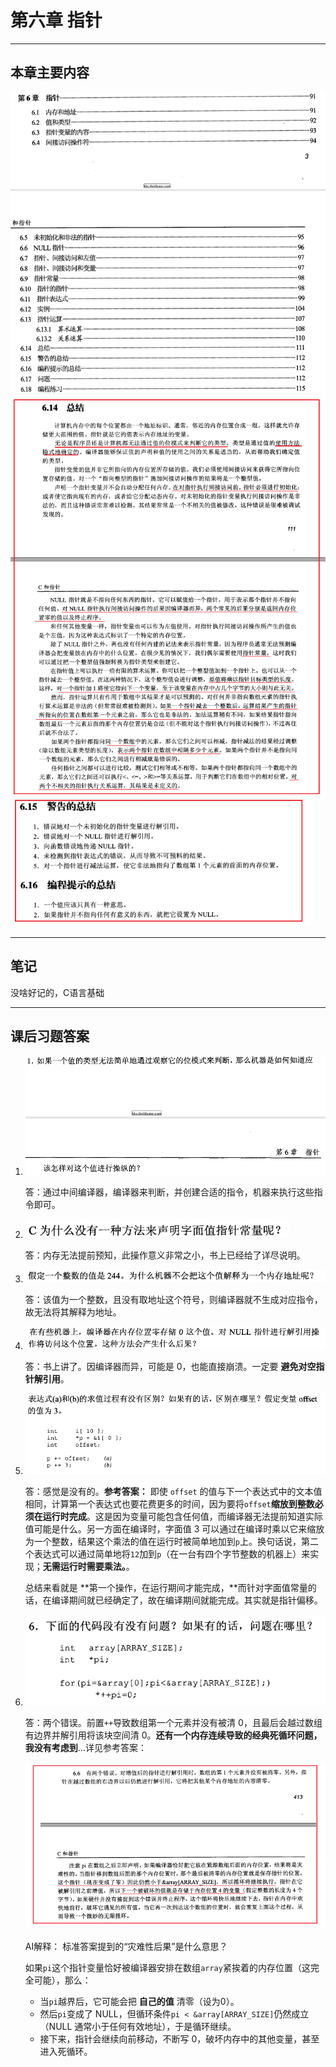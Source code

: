 # **第六章 指针**

------

## **本章主要内容**

<img src="./images/image-20250804123221311.png" alt="image-20250804123221311" style="zoom:80%;" /> 

 <img src="./images/20201217205033.png" alt="1" style="zoom:80%;" /> 

  <img src="./images/20201217205213.png" alt="2" style="zoom:80%;" /> 

------

## 笔记

没啥好记的，C语言基础

------

## 课后习题答案

1. <img src="./images/image-20250804124942994.png" alt="image-20250804124942994" style="zoom:80%;" />

   答：通过中间编译器，编译器来判断，并创建合适的指令，机器来执行这些指令即可。

2. <img src="./images/image-20250804125025451.png" alt="image-20250804125025451" style="zoom:80%;" /> 

   答：内存无法提前预知，此操作意义非常之小，书上已经给了详尽说明。

3. <img src="./images/image-20250804125210067.png" alt="image-20250804125210067" style="zoom:80%;" /> 

   答：该值为一个整数，且没有取地址这个符号，则编译器就不生成对应指令，故无法将其解释为地址。

4. <img src="./images/image-20250804125237809.png" alt="image-20250804125237809" style="zoom:80%;" /> 

   答：书上讲了。因编译器而异，可能是 0，也能直接崩溃。一定要 **避免对空指针解引用**。

5. <img src="./images/image-20250804125325120.png" alt="image-20250804125325120" style="zoom:80%;" /> 

   答：感觉是没有的。**参考答案：** 即使 `offset` 的值与下一个表达式中的文本值相同，计算第一个表达式也要花费更多的时间，因为要将`offset`**缩放到整数必须在运行时完成**。这是因为变量可能包含任何值，而编译器无法提前知道实际值可能是什么。另一方面在编译时，字面值 3 可以通过在编译时乘以它来缩放为一个整数，结果这个乘法的值在运行时被简单地加到`p`上。换句话说，第二个表达式可以通过简单地将`12`加到`p`（在一台有四个字节整数的机器上）来实现；**无需运行时需要乘法。**。

   总结来看就是 **第一个操作，在运行期间才能完成，**而针对字面值常量的话，在编译期间就已经确定了，故在编译期间就能完成。其实就是指针偏移。

6. <img src="./images/image-20250804125551476.png" alt="image-20250804125551476" style="zoom:80%;" /> 

   答：两个错误。前置`++`导致数组第一个元素并没有被清 0，且最后会越过数组有边界并解引用将该块空间清 0。**还有一个内存连续导致的经典死循环问题，我没有考虑到**...详见参考答案：

   <img src="./images/20201227174146.png" alt="3" style="zoom:80%;" /> 

   AI解释： 标准答案提到的“灾难性后果”是什么意思？

   如果`pi`这个指针变量恰好被编译器安排在数组`array`紧挨着的内存位置（这完全可能），那么：

   - 当`pi`越界后，它可能会把 **自己的值** 清零（设为0）。
   - 然后`pi`变成了 NULL，但循环条件`pi < &array[ARRAY_SIZE]`仍然成立（NULL 通常小于任何有效地址），于是循环继续。
   - 接下来，指针会继续向前移动，不断写 0，破坏内存中的其他变量，甚至进入死循环。



























